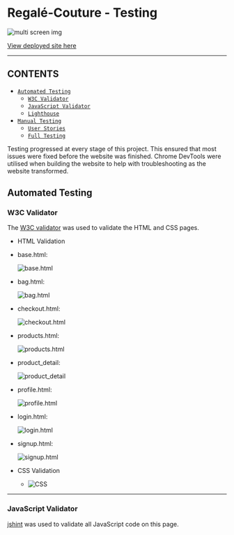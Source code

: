 # Regalé-Couture - Testing

![multi screen img]()

[View deployed site here]()

- - -

## CONTENTS

* [`Automated Testing`](#automated-testing)
  * [`W3C Validator`](#w3c-validator)
  * [`JavaScript Validator`](#javascript-validator)
  * [`Lighthouse`](#lighthouse)
* [`Manual Testing`](#manual-testing)
  * [`User Stories`](#user-stories)
  * [`Full Testing`](#full-testing)

Testing progressed at every stage of this project. This ensured that most issues were fixed before the website was finished. Chrome DevTools were utilised when building the website to help with troubleshooting as the website transformed.

## Automated Testing

### W3C Validator

The [W3C validator](https://validator.w3.org/) was used to validate the HTML and CSS pages.

* HTML Validation

* base.html:

  ![base.html]()

* bag.html:

  ![bag.html]()

* checkout.html:

  ![checkout.html]()

* products.html:

  ![products.html]()

* product_detail:

  ![product_detail]()

* profile.html:

  ![profile.html]()

* login.html:

  ![login.html]()

* signup.html:

  ![signup.html]()

* CSS Validation
  * ![CSS]()

- - -

### JavaScript Validator

[jshint](https://jshint.com/) was used to validate all JavaScript code on this page.